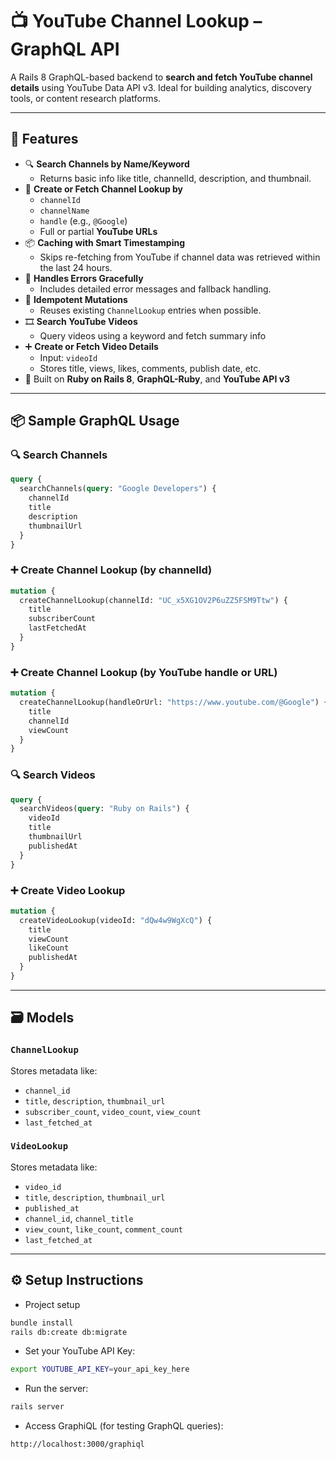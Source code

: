 # 📺 YouTube Channel Lookup – GraphQL API

A Rails 8 GraphQL-based backend to **search and fetch YouTube channel details** using YouTube Data API v3. Ideal for building analytics, discovery tools, or content research platforms.

---

## 🚀 Features

- 🔍 **Search Channels by Name/Keyword**
  - Returns basic info like title, channelId, description, and thumbnail.
- 🔐 **Create or Fetch Channel Lookup by**
  - `channelId`
  - `channelName`
  - `handle` (e.g., `@Google`)
  - Full or partial **YouTube URLs**
- 📦 **Caching with Smart Timestamping**
  - Skips re-fetching from YouTube if channel data was retrieved within the last 24 hours.
- 🧠 **Handles Errors Gracefully**
  - Includes detailed error messages and fallback handling.
- 🔁 **Idempotent Mutations**
  - Reuses existing `ChannelLookup` entries when possible.
- 🎞️ **Search YouTube Videos**
  - Query videos using a keyword and fetch summary info
- ➕ **Create or Fetch Video Details**
  - Input: `videoId`
  - Stores title, views, likes, comments, publish date, etc.
- 🔧 Built on **Ruby on Rails 8**, **GraphQL-Ruby**, and **YouTube API v3**
---

## 📦 Sample GraphQL Usage

### 🔍 Search Channels
```graphql
query {
  searchChannels(query: "Google Developers") {
    channelId
    title
    description
    thumbnailUrl
  }
}
```

### ➕ Create Channel Lookup (by channelId)
```graphql
mutation {
  createChannelLookup(channelId: "UC_x5XG1OV2P6uZZ5FSM9Ttw") {
    title
    subscriberCount
    lastFetchedAt
  }
}
```

### ➕ Create Channel Lookup (by YouTube handle or URL)
```graphql
mutation {
  createChannelLookup(handleOrUrl: "https://www.youtube.com/@Google") {
    title
    channelId
    viewCount
  }
}
```

### 🔍 Search Videos

```graphql
query {
  searchVideos(query: "Ruby on Rails") {
    videoId
    title
    thumbnailUrl
    publishedAt
  }
}
```

### ➕ Create Video Lookup
```graphql
mutation {
  createVideoLookup(videoId: "dQw4w9WgXcQ") {
    title
    viewCount
    likeCount
    publishedAt
  }
}
```

---
## 🗃️ Models

### `ChannelLookup`

Stores metadata like:

- `channel_id`
- `title`, `description`, `thumbnail_url`
- `subscriber_count`, `video_count`, `view_count`
- `last_fetched_at`

### `VideoLookup`

Stores metadata like:

- `video_id`
- `title`, `description`, `thumbnail_url`
- `published_at`
- `channel_id`, `channel_title`
- `view_count`, `like_count`, `comment_count`
- `last_fetched_at`
---

## ⚙️ Setup Instructions

- Project setup
```bash
bundle install
rails db:create db:migrate
```

- Set your YouTube API Key:

```bash
export YOUTUBE_API_KEY=your_api_key_here
```

- Run the server:

```bash
rails server
```

- Access GraphiQL (for testing GraphQL queries):

```
http://localhost:3000/graphiql
```